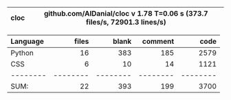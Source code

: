cloc|github.com/AlDanial/cloc v 1.78  T=0.06 s (373.7 files/s, 72901.3 lines/s)
--- | ---

Language|files|blank|comment|code
:-------|-------:|-------:|-------:|-------:
Python|16|383|185|2579
CSS|6|10|14|1121
--------|--------|--------|--------|--------
SUM:|22|393|199|3700
